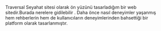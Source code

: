 Traversal Seyahat sitesi olarak ön yüzünü tasarladığım bir web sitedir.Burada nerelere gidilebilir . Daha önce nasıl deneyimler yaşanmış  hem rehberlerin hem de kullanıcıların  deneyimlerinden bahsettiği bir platform olarak tasarlanmıştır.

